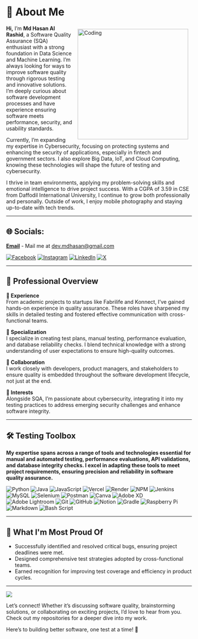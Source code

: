 # 💫 About Me

<img align="right" alt="Coding" width="300" src="https://i.pinimg.com/originals/e4/26/70/e426702edf874b181aced1e2fa5c6cde.gif" style="padding: 10px;">


**Hi,** I’m **Md Hasan Al Rashid**, a Software Quality Assurance (SQA) enthusiast with a strong foundation in Data Science and Machine Learning. I’m always looking for ways to improve software quality through rigorous testing and innovative solutions. I’m deeply curious about software development processes and have experience ensuring software meets performance, security, and usability standards.

Currently, I’m expanding my expertise in Cybersecurity, focusing on protecting systems and enhancing the security of applications, especially in fintech and government sectors. I also explore Big Data, IoT, and Cloud Computing, knowing these technologies will shape the future of testing and cybersecurity.

I thrive in team environments, applying my problem-solving skills and emotional intelligence to drive project success. With a CGPA of 3.59 in CSE from Daffodil International University, I continue to grow both professionally and personally. Outside of work, I enjoy mobile photography and staying up-to-date with tech trends.

---

## 🌐 Socials:

[**Email**](mailto:dev.mdhasan@gmail.com) - Mail me at dev.mdhasan@gmail.com

<!-- [![Gmail](https://img.shields.io/badge/Gmail-D14836?style=for-the-badge&logo=gmail&logoColor=white)](mailto:dev.mdhasan@gmail.com)
[![LinkedIn](https://img.shields.io/badge/LinkedIn-0077B5?style=for-the-badge&logo=linkedin&logoColor=white)](https://linkedin.com/in/nirrjhorr)
 -->


[![Facebook](https://img.shields.io/badge/Facebook-%231877F2.svg?logo=Facebook&logoColor=white)](https://facebook.com/nirrjhorr) [![Instagram](https://img.shields.io/badge/Instagram-%23E4405F.svg?logo=Instagram&logoColor=white)](https://instagram.com/nirrjhorr) [![LinkedIn](https://img.shields.io/badge/LinkedIn-%230077B5.svg?logo=linkedin&logoColor=white)](https://linkedin.com/in/nirrjhorr) [![X](https://img.shields.io/badge/X-black.svg?logo=X&logoColor=white)](https://x.com/nirrjhorr) 


---

## 🏢 Professional Overview

**💼 Experience**  
From academic projects to startups like Fabrilife and Konnect, I’ve gained hands-on experience in quality assurance. These roles have sharpened my skills in detailed testing and fostered effective communication with cross-functional teams.

**🎯 Specialization**  
I specialize in creating test plans, manual testing, performance evaluation, and database reliability checks. I blend technical knowledge with a strong understanding of user expectations to ensure high-quality outcomes.

**🤝 Collaboration**  
I work closely with developers, product managers, and stakeholders to ensure quality is embedded throughout the software development lifecycle, not just at the end.

**🔐 Interests**  
Alongside SQA, I’m passionate about cybersecurity, integrating it into my testing practices to address emerging security challenges and enhance software integrity.

---

## 🛠️ Testing Toolbox  

**My expertise spans across a range of tools and technologies essential for manual and automated testing, performance evaluations, API validations, and database integrity checks. I excel in adapting these tools to meet project requirements, ensuring precision and reliability in software quality assurance.**

![Python](https://img.shields.io/badge/python-3670A0?style=for-the-badge&logo=python&logoColor=ffdd54) ![Java](https://img.shields.io/badge/java-%23ED8B00.svg?style=for-the-badge&logo=openjdk&logoColor=white) ![JavaScript](https://img.shields.io/badge/javascript-%23323330.svg?style=for-the-badge&logo=javascript&logoColor=%23F7DF1E) ![Vercel](https://img.shields.io/badge/vercel-%23000000.svg?style=for-the-badge&logo=vercel&logoColor=white) ![Render](https://img.shields.io/badge/Render-%46E3B7.svg?style=for-the-badge&logo=render&logoColor=white) ![NPM](https://img.shields.io/badge/NPM-%23CB3837.svg?style=for-the-badge&logo=npm&logoColor=white) ![Jenkins](https://img.shields.io/badge/jenkins-%232C5263.svg?style=for-the-badge&logo=jenkins&logoColor=white) ![MySQL](https://img.shields.io/badge/mysql-4479A1.svg?style=for-the-badge&logo=mysql&logoColor=white) ![Selenium](https://img.shields.io/badge/-selenium-CB02A?style=for-the-badge&logo=selenium&logoColor=white)  ![Postman](https://img.shields.io/badge/Postman-FF6C37?style=for-the-badge&logo=Postman&logoColor=white) ![Canva](https://img.shields.io/badge/Canva-%2300C4CC.svg?style=for-the-badge&logo=Canva&logoColor=white) ![Adobe XD](https://img.shields.io/badge/Adobe%20XD-470137?style=for-the-badge&logo=Adobe%20XD&logoColor=#FF61F6) ![Adobe Lightroom](https://img.shields.io/badge/Adobe%20Lightroom-31A8FF.svg?style=for-the-badge&logo=Adobe%20Lightroom&logoColor=white) ![Git](https://img.shields.io/badge/git-%23F05033.svg?style=for-the-badge&logo=git&logoColor=white) ![GitHub](https://img.shields.io/badge/github-%23121011.svg?style=for-the-badge&logo=github&logoColor=white) ![Notion](https://img.shields.io/badge/Notion-%23000000.svg?style=for-the-badge&logo=notion&logoColor=white) ![Gradle](https://img.shields.io/badge/Gradle-02303A.svg?style=for-the-badge&logo=Gradle&logoColor=white) ![Raspberry Pi](https://img.shields.io/badge/-Raspberry_Pi-C51A4A?style=for-the-badge&logo=Raspberry-Pi) ![Markdown](https://img.shields.io/badge/markdown-%23000000.svg?style=for-the-badge&logo=markdown&logoColor=white) ![Bash Script](https://img.shields.io/badge/bash_script-%23121011.svg?style=for-the-badge&logo=gnu-bash&logoColor=white)

---

## 🔄 What I'm Most Proud Of

- Successfully identified and resolved critical bugs, ensuring project deadlines were met.
- Designed comprehensive test strategies adopted by cross-functional teams.
- Earned recognition for improving test coverage and efficiency in product cycles.

---

[![](https://visitcount.itsvg.in/api?id=nirrjhorr&icon=0&color=0)](https://visitcount.itsvg.in)

Let’s connect! Whether it’s discussing software quality, brainstorming solutions, or collaborating on exciting projects, I’d love to hear from you. Check out my repositories for a deeper dive into my work.

Here’s to building better software, one test at a time! 🌟


